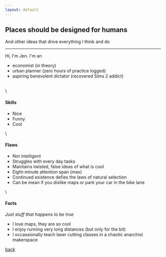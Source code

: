 ```yaml
---
layout: default
---
```


## Places should be designed for humans
And other ideas that drive everything I think and do 
* * *

Hi, I'm Jen. I'm an
- economist (in theory)
- urban planner (zero hours of practice logged)
- aspiring benevolent dictator (recovered Sims 2 addict)

\
\

#### Skills
- Nice
- Funny
- Cool

\

#### Flaws
- Not intelligent
- Struggles with every day tasks
- Maintains twisted, false ideas of what is cool
- Eight-minute attention span (max)
- Continued existence defies the laws of natural selection
- Can be mean if you dislike maps or park your car in the bike lane

\

#### Facts
_Just stuff that happens to be true_
- I love maps, they are so cool
- I enjoy running very long distances (but only for the bit)
- I occassionally teach laser cutting classes in a chaotic anarchist makerspace


[back](./)
